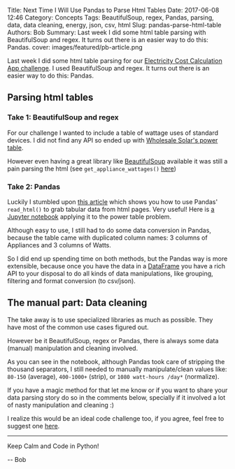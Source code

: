 Title: Next Time I Will Use Pandas to Parse Html Tables
Date: 2017-06-08 12:46
Category: Concepts
Tags: BeautifulSoup, regex, Pandas, parsing, data, data cleaning, energy, json, csv, html
Slug: pandas-parse-html-table
Authors: Bob
Summary: Last week I did some html table parsing with BeautifulSoup and regex. It turns out there is an easier way to do this: Pandas.
cover: images/featured/pb-article.png

Last week I did some html table parsing for our [Electricity Cost Calculation App challenge](https://pybit.es/codechallenge21_review.html). I used BeautifulSoup and regex. It turns out there is an easier way to do this: Pandas.

## Parsing html tables 

### Take 1: BeautifulSoup and regex

For our challenge I wanted to include a table of wattage uses of standard devices. I did not find any API so ended up with [Wholesale Solar's power table](https://www.wholesalesolar.com/solar-information/how-to-save-energy/power-table). 

However even having a great library like [BeautifulSoup](https://www.crummy.com/software/BeautifulSoup/) available it was still a pain parsing the html (see `get_appliance_wattages()` [here](https://github.com/pybites/challenges/blob/community/21/bbelderbos/data.py))

### Take 2: Pandas

Luckily I stumbled upon [this article](https://medium.com/@ageitgey/quick-tip-the-easiest-way-to-grab-data-out-of-a-web-page-in-python-7153cecfca58) which shows you how to use Pandas' `read_html()` to grab tabular data from html pages. Very useful! Here is [a Jupyter notebook](https://github.com/pybites/100DaysOfCode/blob/master/070/pandas-html-tables.ipynb) applying it to the power table problem.

Although easy to use, I still had to do some data conversion in Pandas, because the table came with duplicated column names: 3 columns of Appliances and 3 columns of Watts.

So I did end up spending time on both methods, but the Pandas way is more extensible, because once you have the data in a [DataFrame](http://pandas.pydata.org/pandas-docs/stable/generated/pandas.DataFrame.html) you have a rich API to your disposal to do all kinds of data manipulations, like grouping, filtering and format conversion (to csv/json).

## The manual part: Data cleaning 

The take away is to use specialized libraries as much as possible. They have most of the common use cases figured out. 

However be it BeautifulSoup, regex or Pandas, there is always some data (manual) manipulation and cleaning involved. 

As you can see in the notebook, although Pandas took care of stripping the thousand separators, I still needed to manually manipulate/clean values like: `80-150` (average), `400-1000+` (strip), or `1080 watt-hours /day*` (normalize).

If you have a magic method for that let me know or if you want to share your data parsing story do so in the comments below, specially if it involved a lot of nasty manipulation and cleaning :)

I realize this would be an ideal code challenge too, if you agree, feel free to suggest one [here](https://github.com/pybites/challenges/issues).

---

Keep Calm and Code in Python!

-- Bob
